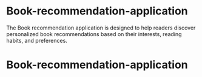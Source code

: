 # Book-recommendation-application
The Book  recommendation application is designed to help readers discover personalized book recommendations based on their interests, reading habits, and preferences.
# Book-recommendation-application
